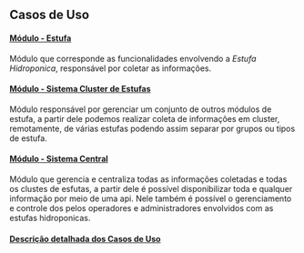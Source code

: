 ## Casos de Uso

#### [Módulo - Estufa](https://github.com/avandrevitor/hidroino/blob/master/project/greenhouse.md)
Módulo que corresponde as funcionalidades envolvendo a *Estufa Hidroponica*, responsável por coletar as informações.

#### [Módulo - Sistema Cluster de Estufas](https://github.com/avandrevitor/hidroino/blob/master/project/greenhouses_cluster.md)
Módulo responsável por gerenciar um conjunto de outros módulos de estufa, a partir dele podemos realizar coleta de informações em cluster, remotamente, de várias estufas podendo assim separar por grupos ou tipos de estufa.

#### [Módulo - Sistema Central](https://github.com/avandrevitor/hidroino/blob/master/project/central_system.md)
Módulo que gerencia e centraliza todas as informações coletadas e todas os clustes de esfutas, a partir dele é possível disponibilizar toda e qualquer informação por meio de uma api. Nele também é possível o gerenciamento e controle dos pelos operadores e administradores envolvidos com as estufas hidroponicas.

#### [Descrição detalhada dos Casos de Uso](https://github.com/avandrevitor/hidroino/blob/master/project/artifacts/table_use_of_cases.md)
